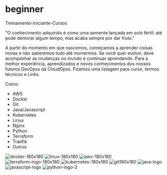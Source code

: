 # beginner
Treinamento-Iniciante-Cursos

"O conhecimento adquirido é como uma semente lançada em solo fértil: até pode demorar algum tempo, mas acaba sempre por dar fruto."


A partir do momento em que nascemos, começamos a aprender coisas novas e não saberemos tudo até morrermos. 
Se você quer evoluir, deve acompanhar as mudanças no mundo e continuar aprendendo. 
Para a melhor experiência, aprendizados e novos conhecimentos dos nossos futuros DevOpss da CloudOpss. 
Fizemos uma listagem para curso, termos técnicos e Links.

Como:
- AWS
- Docker
- Git
- Java/Javascript
- Kubernetes
- Linux
- Nginx
- Python
- Terraform
- Traefik
- Outros

![docker-180x180](https://user-images.githubusercontent.com/85570594/131032506-df2eacb5-7670-48e5-9984-8d62b5ac2a3c.png)
![linux-180x180](https://user-images.githubusercontent.com/85570594/131032325-b2754eb6-4fef-4b33-b610-551e6e4b977b.jpg)
![aws-180x180](https://user-images.githubusercontent.com/85570594/131032631-ac1aa40b-416b-4a16-ad5d-f07ca73ac9c7.png)
![terraform-logo-180x180](https://user-images.githubusercontent.com/85570594/131032728-370ef938-7527-41dd-80c0-6540a4a9415a.png)
![kubernetes-180x180](https://user-images.githubusercontent.com/85570594/131032902-f09d28f1-5bb9-4c22-97b9-d15acbdb49e4.png)
![git180x180](https://user-images.githubusercontent.com/85570594/131034369-dd291136-7f26-47ac-8789-225c49e5fb41.png)
![java-logo](https://user-images.githubusercontent.com/85570594/131034520-a1464fe9-b1c0-45db-860d-f791cc665489.png)
![javascript-logo](https://user-images.githubusercontent.com/85570594/131034539-d98b9622-ac76-4c37-805f-f487d8db7c66.png)
![python-logo-2](https://user-images.githubusercontent.com/85570594/131034558-0be06970-369f-4637-9061-e8f455ff28b5.png)
